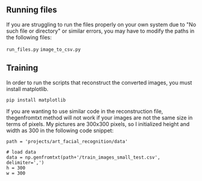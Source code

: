 ## Running files
If you are struggling to run the files properly on your own system due to "No such file or directory" or similar errors, you may have to modify the paths in the following files:

```run_files.py```
```image_to_csv.py```

## Training
In order to run the scripts that reconstruct the converted images, you must install matplotlib.

```pip install matplotlib```

If you are wanting to use similar code in the reconstruction file, thegenfromtxt method will not work if your images are not the same size in terms of pixels. My pictures are 300x300 pixels, so I initialized height and width as 300 in the following code snippet:

```
path = 'projects/art_facial_recognition/data'

# load data
data = np.genfromtxt(path+'/train_images_small_test.csv', delimiter=',')
h = 300
w = 300
```